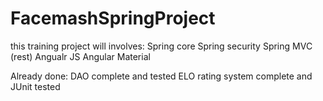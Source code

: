 # FacemashSpringProject

this training project will involves:
  Spring core
  Spring security
  Spring MVC (rest)
  Angualr JS
  Angular Material
  
Already done:
  DAO complete and tested
  ELO rating system complete and JUnit tested
